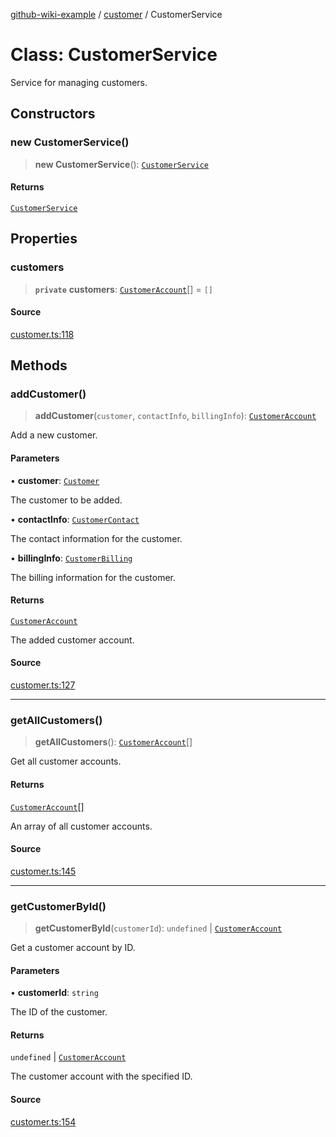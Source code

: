 [github-wiki-example](../wiki/Home) / [customer](../wiki/customer) / CustomerService

# Class: CustomerService

Service for managing customers.

## Constructors

### new CustomerService()

> **new CustomerService**(): [`CustomerService`](../wiki/customer.Class.CustomerService)

#### Returns

[`CustomerService`](../wiki/customer.Class.CustomerService)

## Properties

### customers

> **`private`** **customers**: [`CustomerAccount`](../wiki/customer.Class.CustomerAccount)[] = `[]`

#### Source

[customer.ts:118](https://github.com/tgreyuk/typedoc-plugin-markdown-examples/blob/4bb8c5d/examples/04-typedoc-github-wiki-theme/src/customer.ts#L118)

## Methods

### addCustomer()

> **addCustomer**(`customer`, `contactInfo`, `billingInfo`): [`CustomerAccount`](../wiki/customer.Class.CustomerAccount)

Add a new customer.

#### Parameters

• **customer**: [`Customer`](../wiki/customer.Interface.Customer)

The customer to be added.

• **contactInfo**: [`CustomerContact`](../wiki/customer.Interface.CustomerContact)

The contact information for the customer.

• **billingInfo**: [`CustomerBilling`](../wiki/customer.Interface.CustomerBilling)

The billing information for the customer.

#### Returns

[`CustomerAccount`](../wiki/customer.Class.CustomerAccount)

The added customer account.

#### Source

[customer.ts:127](https://github.com/tgreyuk/typedoc-plugin-markdown-examples/blob/4bb8c5d/examples/04-typedoc-github-wiki-theme/src/customer.ts#L127)

***

### getAllCustomers()

> **getAllCustomers**(): [`CustomerAccount`](../wiki/customer.Class.CustomerAccount)[]

Get all customer accounts.

#### Returns

[`CustomerAccount`](../wiki/customer.Class.CustomerAccount)[]

An array of all customer accounts.

#### Source

[customer.ts:145](https://github.com/tgreyuk/typedoc-plugin-markdown-examples/blob/4bb8c5d/examples/04-typedoc-github-wiki-theme/src/customer.ts#L145)

***

### getCustomerById()

> **getCustomerById**(`customerId`): `undefined` \| [`CustomerAccount`](../wiki/customer.Class.CustomerAccount)

Get a customer account by ID.

#### Parameters

• **customerId**: `string`

The ID of the customer.

#### Returns

`undefined` \| [`CustomerAccount`](../wiki/customer.Class.CustomerAccount)

The customer account with the specified ID.

#### Source

[customer.ts:154](https://github.com/tgreyuk/typedoc-plugin-markdown-examples/blob/4bb8c5d/examples/04-typedoc-github-wiki-theme/src/customer.ts#L154)
